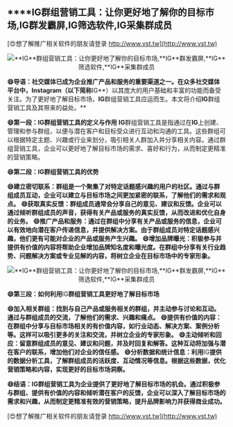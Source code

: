 ## ****IG**群组营销工具：让你更好地了解你的目标市场,**IG**群发霸屏,**IG**筛选软件,**IG**采集群成员**

[😍想了解推广相关软件的朋友请登录 http://www.vst.tw](http://www.vst.tw)

 <center><img src="https://vst.tw/MP4/tuiguang/png/8.png" alt="**IG**群组营销工具：让你更好地了解你的目标市场,**IG**群发霸屏,**IG**筛选软件,**IG**采集群成员"></center>

**😄导语：社交媒体已成为企业推广产品和服务的重要渠道之一。在众多社交媒体平台中，Instagram（以下简称**IG**）以其庞大的用户基础和丰富的功能而备受关注。为了更好地了解目标市场，**IG**群组营销工具应运而生。本文将介绍**IG**群组营销工具及其带来的益处。**

**😄第一段：**IG**群组营销工具的定义与作用**
**IG**群组营销工具是指通过在**IG**上创建、管理和参与群组，以便与潜在客户和目标受众进行互动和沟通的工具。这些群组可以根据特定主题、兴趣或行业来划分，吸引相关人群加入并分享相关内容。通过群组营销工具，企业可以更好地了解目标市场的需求、喜好和行为，从而制定更精准的营销策略。

**😄第二段：**IG**群组营销工具的优势**

**😄建立密切联系：群组是一个聚集了对特定话题感兴趣的用户的社区。通过与群组成员互动，企业可以建立与目标市场之间更加紧密的联系，了解他们的需求和观点。**
**😄获取真实反馈：群组成员通常会分享自己的意见、建议和反馈。企业可以通过倾听群组成员的声音，获得有关产品或服务的真实反馈，从而改进和优化自身的业务。**
**😄推广产品和服务：通过在群组中分享有关产品或服务的信息，企业可以有效地向潜在客户传递信息，并提供解决方案。由于群组成员对特定话题感兴趣，他们更有可能对企业的产品或服务产生兴趣。**
**😄增加品牌曝光：积极参与并提供有价值的内容将帮助企业增加品牌知名度和曝光度。在群组中分享有关行业趋势、问题解决方案或专业见解的内容，将树立企业在目标市场中的专家形象。**

 <center><img src="https://vst.tw/MP4/tuiguang/png/3.png" alt="**IG**群组营销工具：让你更好地了解你的目标市场,**IG**群发霸屏,**IG**筛选软件,**IG**采集群成员"></center>

**😄第三段：如何利用**IG**群组营销工具更好地了解目标市场**

**😄加入相关群组：找到与自己产品或服务相关的群组，并主动参与讨论和互动。通过与群组成员的交流，了解他们的需求、兴趣和痛点。**
**😄提供有价值的内容：在群组中分享与目标市场相关的有价值内容，如行业动态、解决方案、案例分析等。这样可以吸引更多的关注和交流，并树立企业的专家形象。**
**😄主动倾听和回应：留意群组成员的意见、建议和问题，并及时回复和解答。这种互动将加强与潜在客户的联系，增加他们对企业的信任感。**
**😄分析数据和统计信息：利用**IG**提供的数据分析工具，了解群组成员的活跃度、互动情况等信息。根据这些数据，优化营销策略和内容，实现更好的目标市场洞察。**

**😄结语：**IG**群组营销工具为企业提供了更好地了解目标市场的机会。通过积极参与群组、提供有价值的内容和倾听潜在客户的反馈，企业可以深入了解目标市场的需求和兴趣，从而制定更精准有效的营销策略，提升品牌影响力并获得商业成功。**

[😍想了解推广相关软件的朋友请登录 http://www.vst.tw](http://www.vst.tw)



